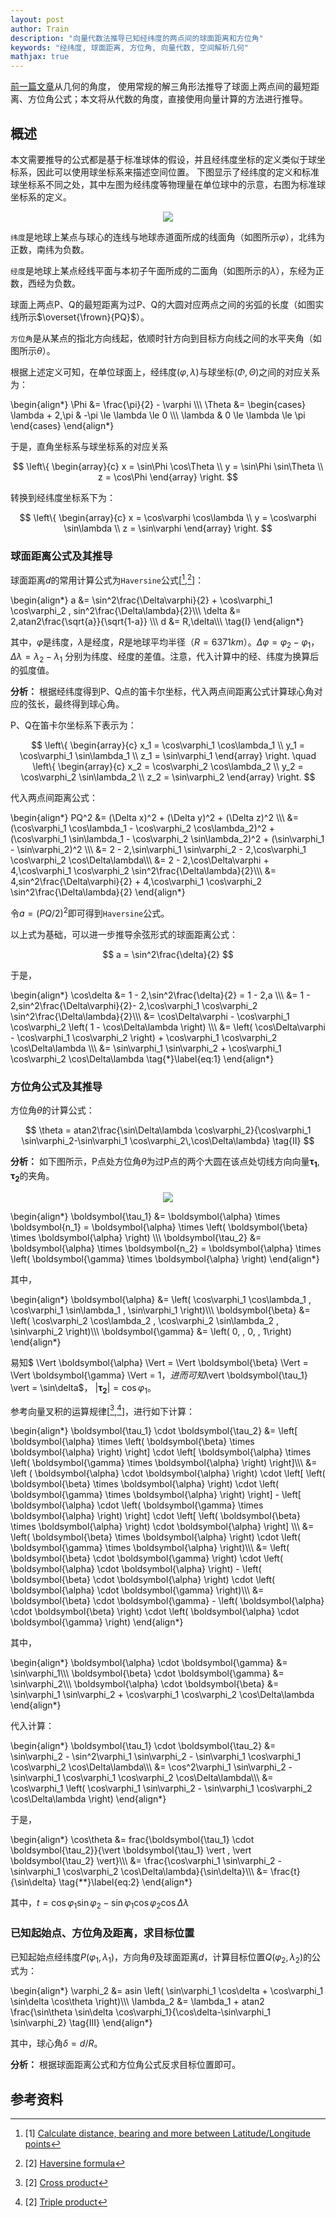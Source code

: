 ```yaml
---
layout: post
author: Train
description: "向量代数法推导已知经纬度的两点间的球面距离和方位角"
keywords: "经纬度, 球面距离, 方位角, 向量代数, 空间解析几何"
mathjax: true
---
```


[前一篇文章](https://dothinking.github.io/blog/2017/03/08/%E7%90%83%E9%9D%A2%E8%B7%9D%E7%A6%BB%E4%B8%8E%E6%96%B9%E4%BD%8D%E8%A7%92%E5%85%AC%E5%BC%8F%E7%9A%84%E6%8E%A8%E5%AF%BC-%E8%A7%A3%E4%B8%89%E8%A7%92%E5%BD%A2%E6%B3%95.html)从几何的角度，
使用常规的解三角形法推导了球面上两点间的最短距离、方位角公式；本文将从代数的角度，直接使用向量计算的方法进行推导。

## 概述

本文需要推导的公式都是基于标准球体的假设，并且经纬度坐标的定义类似于球坐标系，因此可以使用球坐标系来描述空间位置。
下图显示了经纬度的定义和标准球坐标系不同之处，其中左图为经纬度等物理量在单位球中的示意，右图为标准球坐标系的定义。

<div align='center'><img src="{{ "/images/2017-03-09-01.png" | prepend: site.baseurl }}"></div>

`纬度`是地球上某点与球心的连线与地球赤道面所成的线面角（如图所示$\varphi$），北纬为正数，南纬为负数。

`经度`是地球上某点经线平面与本初子午面所成的二面角（如图所示的$\lambda$），东经为正数，西经为负数。

球面上两点P、Q的最短距离为过P、Q的大圆对应两点之间的劣弧的长度（如图实线所示$\overset{\frown}{PQ}$）。

`方位角`是从某点的指北方向线起，依顺时针方向到目标方向线之间的水平夹角（如图所示$\theta$）。

根据上述定义可知，在单位球面上，经纬度$(\varphi,\lambda)$与球坐标$(\Phi, \Theta)$之间的对应关系为：

\begin{align\*}
    \Phi   &= \frac{\pi}{2} - \varphi \\\\\\
    \Theta &=
            \begin{cases}
                \lambda + 2\,\pi   & -\pi \le \lambda \le 0 \\\\\\
                \lambda            & 0 \le \lambda \le \pi
            \end{cases}
\end{align\*}

于是，直角坐标系与球坐标系的对应关系

$$
\left\{ 
    \begin{array}{c}
        x = \sin\Phi \cos\Theta \\
        y = \sin\Phi \sin\Theta \\
        z = \cos\Phi
    \end{array}
\right.
$$

转换到经纬度坐标系下为：

$$
\left\{ 
    \begin{array}{c}
        x = \cos\varphi \cos\lambda \\
        y = \cos\varphi \sin\lambda \\
        z = \sin\varphi
    \end{array}
\right.
$$

### 球面距离公式及其推导

球面距离$d$的常用计算公式为`Haversine`公式[[^1],[^2]]：

\begin{align\*}
a &= \sin^2\frac{\Delta\varphi}{2} + \cos\varphi_1 \cos\varphi_2 \, sin^2\frac{\Delta\lambda}{2}\\\\\\
\delta &= 2\,atan2\frac{\sqrt{a}}{\sqrt{1-a}} \\\\\\
d &= R\,\delta\\\\\\
\tag{I}
\end{align\*}

其中，$\varphi$是纬度，$\lambda$是经度，$R$是地球平均半径（$R=6371km$）。$\Delta\varphi=\varphi_2-\varphi_1$，$\Delta\lambda=\lambda_2-\lambda_1$
分别为纬度、经度的差值。注意，代入计算中的经、纬度为换算后的弧度值。

**分析：** 根据经纬度得到P、Q点的笛卡尔坐标，代入两点间距离公式计算球心角对应的弦长，最终得到球心角。

P、Q在笛卡尔坐标系下表示为：

$$
\left\{ 
    \begin{array}{c}
        x_1 = \cos\varphi_1 \cos\lambda_1 \\
        y_1 = \cos\varphi_1 \sin\lambda_1 \\
        z_1 = \sin\varphi_1
    \end{array}
\right. 
\quad
\left\{ 
    \begin{array}{c}
        x_2 = \cos\varphi_2 \cos\lambda_2 \\
        y_2 = \cos\varphi_2 \sin\lambda_2 \\
        z_2 = \sin\varphi_2
    \end{array}
\right.
$$

代入两点间距离公式：

\begin{align\*}
PQ^2 &= (\Delta x)^2 + (\Delta y)^2 + (\Delta z)^2 \\\\\\
     &= (\cos\varphi_1 \cos\lambda_1 - \cos\varphi_2 \cos\lambda_2)^2 + 
        (\cos\varphi_1 \sin\lambda_1 - \cos\varphi_2 \sin\lambda_2)^2 + 
        (\sin\varphi_1 - \sin\varphi_2)^2 \\\\\\
     &= 2 - 2\,\sin\varphi_1 \sin\varphi_2 - 2\,\cos\varphi_1 \cos\varphi_2 \cos\Delta\lambda\\\\\\
     &= 2 - 2\,\cos\Delta\varphi + 4\,\cos\varphi_1 \cos\varphi_2 \sin^2\frac{\Delta\lambda}{2}\\\\\\
     &= 4\,sin^2\frac{\Delta\varphi}{2} + 4\,\cos\varphi_1 \cos\varphi_2 \sin^2\frac{\Delta\lambda}{2}
\end{align\*}

令$a=(PQ/2)^2$即可得到`Haversine`公式。

以上式为基础，可以进一步推导余弦形式的球面距离公式：

$$
    a = \sin^2\frac{\delta}{2}
$$

于是，

\begin{align\*}
    \cos\delta &= 1 - 2\,\sin^2\frac{\delta}{2} = 1 - 2\,a \\\\\\
               &= 1 - 2\,sin^2\frac{\Delta\varphi}{2}- 2\,\cos\varphi_1 \cos\varphi_2 \sin^2\frac{\Delta\lambda}{2}\\\\\\
               &= \cos\Delta\varphi - \cos\varphi_1 \cos\varphi_2 \left( 1 - \cos\Delta\lambda \right) \\\\\\
               &= \left( \cos\Delta\varphi - \cos\varphi_1 \cos\varphi_2 \right) + \cos\varphi_1 \cos\varphi_2 \cos\Delta\lambda \\\\\\
               &= \sin\varphi_1 \sin\varphi_2 + \cos\varphi_1 \cos\varphi_2 \cos\Delta\lambda
    \tag{*}\label{eq:1}
\end{align\*}


### 方位角公式及其推导

方位角$\theta$的计算公式：

$$
\theta = atan2\frac{\sin\Delta\lambda \cos\varphi_2}{\cos\varphi_1 \sin\varphi_2-\sin\varphi_1 \cos\varphi_2\,\cos\Delta\lambda}
\tag{II}
$$

**分析：** 如下图所示，P点处方位角$\theta$为过P点的两个大圆在该点处切线方向向量$\boldsymbol{\tau_1},\,\boldsymbol{\tau_2}$的夹角。 

<div align='center'><img src="{{ "/images/2017-03-09-02.png" | prepend: site.baseurl }}"></div>

\begin{align*}
    \boldsymbol{\tau_1} &= \boldsymbol{\alpha} \times \boldsymbol{n_1} = \boldsymbol{\alpha} \times \left( \boldsymbol{\beta} \times \boldsymbol{\alpha} \right) \\\\\\
    \boldsymbol{\tau_2} &= \boldsymbol{\alpha} \times \boldsymbol{n_2} = \boldsymbol{\alpha} \times \left( \boldsymbol{\gamma} \times \boldsymbol{\alpha} \right)
\end{align\*}

其中，

\begin{align*}
    \boldsymbol{\alpha} &= \left( \cos\varphi_1 \cos\lambda_1 \, \cos\varphi_1 \sin\lambda_1 \, \sin\varphi_1 \right)\\\\\\
    \boldsymbol{\beta}  &= \left( \cos\varphi_2 \cos\lambda_2 \, \cos\varphi_2 \sin\lambda_2 \, \sin\varphi_2 \right)\\\\\\
    \boldsymbol{\gamma} &= \left( 0, \, 0, \, 1\right)
\end{align\*}

易知$ \Vert \boldsymbol{\alpha} \Vert = \Vert \boldsymbol{\beta} \Vert = \Vert \boldsymbol{\gamma} \Vert = 1$，进而可知$\vert \boldsymbol{\tau_1} \vert = \sin\delta$，
$\vert \boldsymbol{\tau_2} \vert = \cos\varphi_1$。

参考向量叉积的运算规律[[^3],[^4]]，进行如下计算：

\begin{align*}
    \boldsymbol{\tau_1} \cdot \boldsymbol{\tau_2} &= \left[ \boldsymbol{\alpha} \times \left( \boldsymbol{\beta} \times \boldsymbol{\alpha} \right) \right] \cdot
                \left[ \boldsymbol{\alpha} \times \left( \boldsymbol{\gamma} \times \boldsymbol{\alpha} \right) \right]\\\\\\
            &= \left ( \boldsymbol{\alpha} \cdot \boldsymbol{\alpha} \right) \cdot \left[ \left( \boldsymbol{\beta} \times \boldsymbol{\alpha} \right) \cdot \left( \boldsymbol{\gamma} \times \boldsymbol{\alpha} \right) \right] - 
                   \left[ \boldsymbol{\alpha} \cdot \left( \boldsymbol{\gamma} \times \boldsymbol{\alpha} \right) \right] \cdot
                   \left[ \left( \boldsymbol{\beta} \times \boldsymbol{\alpha} \right) \cdot \boldsymbol{\alpha} \right] \\\\\\
            &= \left( \boldsymbol{\beta} \times \boldsymbol{\alpha} \right) \cdot \left( \boldsymbol{\gamma} \times \boldsymbol{\alpha} \right)\\\\\\
            &= \left( \boldsymbol{\beta} \cdot \boldsymbol{\gamma} \right) \cdot \left( \boldsymbol{\alpha} \cdot \boldsymbol{\alpha} \right) - 
                   \left( \boldsymbol{\beta} \cdot \boldsymbol{\alpha} \right) \cdot \left( \boldsymbol{\alpha} \cdot \boldsymbol{\gamma} \right)\\\\\\
            &= \boldsymbol{\beta} \cdot \boldsymbol{\gamma} - \left( \boldsymbol{\alpha} \cdot \boldsymbol{\beta} \right) \cdot \left( \boldsymbol{\alpha} \cdot \boldsymbol{\gamma} \right)
\end{align\*}

其中，

\begin{align*}
    \boldsymbol{\alpha} \cdot \boldsymbol{\gamma} &= \sin\varphi_1\\\\\\
    \boldsymbol{\beta} \cdot \boldsymbol{\gamma} &= \sin\varphi_2\\\\\\
    \boldsymbol{\alpha} \cdot \boldsymbol{\beta} &= \sin\varphi_1 \sin\varphi_2 + \cos\varphi_1 \cos\varphi_2 \cos\Delta\lambda
\end{align\*}

代入计算：

\begin{align*}
    \boldsymbol{\tau_1} \cdot \boldsymbol{\tau_2} &= \sin\varphi_2 - \sin^2\varphi_1 \sin\varphi_2 - \sin\varphi_1 \cos\varphi_1 \cos\varphi_2 \cos\Delta\lambda\\\\\\
                                                  &= \cos^2\varphi_1 \sin\varphi_2 - \sin\varphi_1 \cos\varphi_1 \cos\varphi_2 \cos\Delta\lambda\\\\\\
                                                  &= \cos\varphi_1 \left( \cos\varphi_1 \sin\varphi_2 - \sin\varphi_1 \cos\varphi_2 \cos\Delta\lambda \right)
\end{align\*}

于是，

\begin{align*}
    \cos\theta &= frac{\boldsymbol{\tau_1} \cdot \boldsymbol{\tau_2}}{\vert \boldsymbol{\tau_1} \vert \, \vert \boldsymbol{\tau_2} \vert}\\\\\\
               &= \frac{\cos\varphi_1 \sin\varphi_2 - \sin\varphi_1 \cos\varphi_2 \cos\Delta\lambda}{\sin\delta}\\\\\\
               &= \frac{t}{\sin\delta}
    \tag{**}\label{eq:2}
\end{align\*}

其中，$t = \cos\varphi_1 \sin\varphi_2 - \sin\varphi_1 \cos\varphi_2 \cos\Delta\lambda$



### 已知起始点、方位角及距离，求目标位置

已知起始点经纬度$P(\varphi_1,\lambda_1)$，方向角$\theta$及球面距离$d$，计算目标位置$Q(\varphi_2,\lambda_2)$的公式为：

\begin{align\*}
\varphi_2 &= asin \left( \sin\varphi_1 \cos\delta + \cos\varphi_1 \sin\delta \cos\theta \right)\\\\\\
\lambda_2 &= \lambda_1 + atan2 \frac{\sin\theta \sin\delta \cos\varphi_1}{\cos\delta-\sin\varphi_1 \sin\varphi_2}
\tag{III}
\end{align\*}

其中，球心角$\delta = d/R$。

**分析：** 根据球面距离公式和方位角公式反求目标位置即可。




## 参考资料

[^1]: [1] [Calculate distance, bearing and more between Latitude/Longitude points](http://www.movable-type.co.uk/scripts/latlong.html)  

[^2]: [2] [Haversine formula](https://en.wikipedia.org/wiki/Haversine_formula)  

[^3]: [2] [Cross product](https://en.wikipedia.org/wiki/Cross_product)  

[^4]: [2] [Triple product](https://en.wikipedia.org/wiki/Triple_product)  

